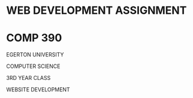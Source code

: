 # WEB DEVELOPMENT ASSIGNMENT 
# COMP 390 

EGERTON UNIVERSITY 

COMPUTER SCIENCE 

3RD YEAR CLASS 

WEBSITE DEVELOPMENT 

